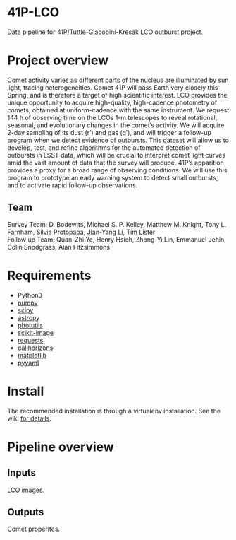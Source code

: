 # 41P-LCO
Data pipeline for 41P/Tuttle-Giacobini-Kresak LCO outburst project.

# Project overview
Comet activity varies as different parts of the nucleus are illuminated by sun light, tracing heterogeneities. Comet 41P will pass Earth very closely this Spring, and is therefore a target of high scientific interest. LCO provides the unique opportunity to acquire high-quality, high-cadence photometry of comets, obtained at uniform-cadence with the same instrument. We request 144 h of observing time on the LCOs 1-m telescopes to reveal rotational, seasonal, and evolutionary changes in the comet’s activity. We will acquire 2-day sampling of its dust (r’) and gas (g’), and will trigger a follow-up program when we detect evidence of outbursts. This dataset will allow us to develop, test, and refine algorithms for the automated detection of outbursts in LSST data, which will be crucial to interpret comet light curves amid the vast amount of data that the survey will produce. 41P’s apparition provides a proxy for a broad range of observing conditions. We will use this program to prototype an early warning system to detect small outbursts, and to activate rapid follow-up observations.

## Team
Survey Team: D. Bodewits, Michael S. P. Kelley, Matthew M. Knight, Tony L. Farnham, Silvia Protopapa, Jian-Yang Li, Tim Lister  
Follow up Team: Quan-Zhi Ye, Henry Hsieh, Zhong-Yi Lin, Emmanuel Jehin, Colin Snodgrass, Alan Fitzsimmons

# Requirements
* Python3
* [numpy](https://www.numpy.org)
* [scipy](https://www.scipy.org)
* [astropy](https://www.astropy.org)
* [photutils](https://github.com/astropy/photutils)
* [scikit-image](http://scikit-image.org/)
* [requests](http://docs.python-requests.org/en/master/)
* [callhorizons](https://github.com/mommermi/callhorizons)
* [matplotlib](https://www.matplotlib.org)
* [pyyaml](http://pyyaml.org)

# Install
The recommended installation is through a virtualenv installation.  See the wiki [for details](https://github.com/mkelley/41P-LCO/wiki/Pipeline-installation).

# Pipeline overview
## Inputs
LCO images.

## Outputs
Comet properites.
